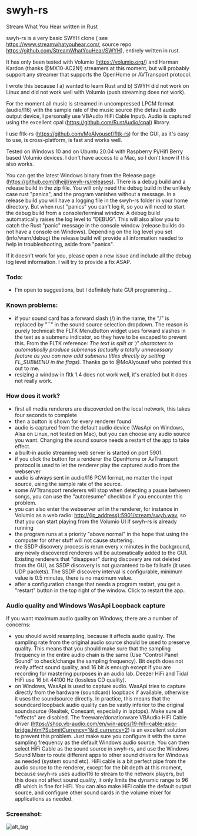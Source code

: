 # swyh-rs

Stream What You Hear written in Rust

swyh-rs is a very basic SWYH clone ( see <https://www.streamwhatyouhear.com/>, source repo <https://github.com/StreamWhatYouHear/SWYH>), entirely written in rust.

It has only been tested with Volumio (<https://volumio.org/>) and Harman Kardon (thanks @MX10-AC2N!) streamers at this moment, but will probably support any streamer that supports the OpenHome or AVTransport protocol.

I wrote this because I a) wanted to learn Rust and b) SWYH did not work on Linux and did not work well with Volumio (push streaming does not work).

For the moment all music is streamed in uncompressed LPCM format (audio/l16) with the sample rate of the music source (the default audio output device, I personally use VBAudio HiFi Cable Input). Audio is captured using the excellent cpal (<https://github.com/RustAudio/cpal>) library.

I use fltk-rs (<https://github.com/MoAlyousef/fltk-rs>) for the GUI, as it's easy to use, is cross-platform, is fast and works well. 

Tested on Windows 10 and on Ubuntu 20.04 with Raspberry Pi/HifI Berry based Volumio devices. I don't have access to a Mac, so I don't know if this also works.

You can get the latest Windows binary from the Release page (<https://github.com/dheijl/swyh-rs/releases>).
There is a debug build and a release build in the zip file. You will only need the debug build in the unlikely case rust "panics", and the program vanishes without a message. In a release build you will have a logging file in the swyh-rs folder in your home directory. But when rust "panics" you can't log it, so you will need to start the debug build from a console/terminal window. A debug build automatically raises the log level to "DEBUG". This will also allow you to catch the Rust "panic" message in the console window (release builds do not have a console on Windows). Depending on the log level you set (info/warn/debug) the release build will provide all information needed to help in troubleshooting, aside from "panics".

If it doesn't work for you, please open a new issue and include all the debug log level information. I will try to provide a fix ASAP.

### Todo:

- I'm open to suggestions, but I definitely hate GUI programming...

### Known problems:

- if your sound card has a forward slash (/) in the name, the "/" is replaced by "´´" in the sound source selection dropdown. The reason is purely technical: the FLTK MenuButton widget uses forward slashes in the text as a submenu indicator, so they have to be escaped to prevent this. 
  From the FLTK reference: _The text is split at '/' characters to automatically produce submenus (actually a totally unnecessary feature as you can now add submenu titles directly by setting FL_SUBMENU in the flags)._ Thanks go to @MoAlyousef who pointed this out to me.
- resizing a window in fltk 1.4 does not work well, it's enabled but it does not really work.


### How does it work?

- first all media renderers are discoverded on the local network, this takes four seconds to complete
- then a button is shown for every renderer found
- audio is captured from the default audio device (WasApi on Windows, Alsa on Linux, not tested on Mac), but you can choose any audio source you want. Changing the sound source needs a restart of the app to take effect.
- a built-in audio streaming web server is started on port 5901.
- if you click the button for a renderer the OpenHome or AvTransport protocol is used to let the renderer play the captured audio from the webserver
- audio is always sent in audio/l16 PCM format, no matter the input source, using the sample rate of the source.
- some AVTtransport renderers will stop when detecting a pause between songs, you can use the "autoresume" checkbox if you encounter this problem.
- you can also enter the webserver url in the renderer, for instance in Volumio as a web radio: <http://{ip_address}:5901/stream/swyh.wav>, so that you can start playing from the Volumio UI if swyh-rs is already running
- the program runs at a priority "above normal" in the hope that using the computer for other stuff will not cause stuttering. 
- the SSDP discovery process is rerun every x minutes in the background, any newly discovered renderers will be automatically added to the GUI. Existing renderers that "disappear" during discovery are not deleted from the GUI, as SSDP discovery is not guaranteed to be failsafe (it uses UDP packets). The SSDP discovery interval is configurable, minimum value is 0.5 minutes, there is no maximum value.
- after a configuration change that needs a program restart, you get a "restart" button in the top right of the window. Click to restart the app.

### Audio quality and Windows WasApi Loopback capture

If you want maximum audio quality on Windows, there are a number of concerns:

- you should avoid resampling, because it affects audio quality. The sampling rate from the original audio source should be used to preserve quality. This means that you should make sure that the sampling frequency in the entire audio chain is the same (Use "Control Panel Sound" to check/change the sampling frequency). Bit depth does not really affect sound quality, and 16 bit *is* enough except if you are recording for mastering purposes in an audio lab. Deezer HiFi and Tidal HiFi use 16 bit 44100 Hz (lossless CD quality).
- on Windows, WasApi is used to capture audio. WasApi tries to capture directly from the hardware (soundcard) loopback if available, otherwise it uses the soundsource directly. In practice, this means that the soundcard loopback audio quality can be vastly inferior to the original soundsource (Realtek, Conexant, especially in laptops). Make sure all "effects" are disabled. The freeware/donationware VBAudio HiFi Cable driver (https://shop.vb-audio.com/en/win-apps/19-hifi-cable-asio-bridge.html?SubmitCurrency=1&id_currency=2) is an excellent solution to prevent this problem. Just make sure you configure it with the same sampling frequency as the default Windows audio source. You can then select HiFi Cable as the sound source in swyh-rs, and use the Windows Sound Mixer to route different apps to other sound drivers for Windows as needed (system sound etc). HiFi cable is a bit perfect pipe from the audio source to the renderer, except for the bit depth at this moment, because swyh-rs uses audio/l16 to stream to the network players, but this does not affect sound quality, it only limits the dynamic range to 96 dB which is fine for HiFi. You can also make HiFi cable the default output source, and configure other sound cards in the volume mixer for applications as needed.

### Screenshot:

![alt_tag](https://user-images.githubusercontent.com/2384545/98467438-95ce2d80-21d5-11eb-9be7-0c9f5b038a1e.PNG)


